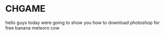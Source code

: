 # CHGAME
hello guys
today were going to show you how to download photoshop for free
banana meteoro cow
